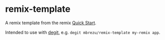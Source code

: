 # remix-template

A remix template from the remix [Quick Start](https://remix.run/docs/en/main/start/quickstart).

Intended to use with [degit](https://github.com/Rich-Harris/degit), e.g. `degit mbrezu/remix-template my-remix app`.
